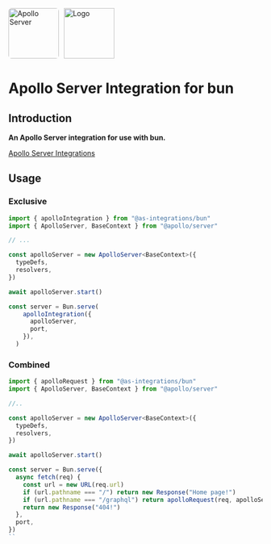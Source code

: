 <a href='https://www.apollographql.com/'><img src='https://avatars.githubusercontent.com/u/17189275?s=200' style="border-radius: 6px; margin-right: 6px" height='100' alt='Apollo Server'></a>
<a href="https://bun.sh" rel="nofollow"><img src="https://user-images.githubusercontent.com/709451/182802334-d9c42afe-f35d-4a7b-86ea-9985f73f20c3.png" alt="Logo" height="100" style="max-width: 100%;"></a>

# Apollo Server Integration for bun

## **Introduction**

**An Apollo Server integration for use with bun.**

[Apollo Server Integrations](https://github.com/apollo-server-integrations)


## **Usage**

### **Exclusive**
```typescript
import { apolloIntegration } from "@as-integrations/bun"
import { ApolloServer, BaseContext } from "@apollo/server"

// ...

const apolloServer = new ApolloServer<BaseContext>({
  typeDefs,
  resolvers,
})

await apolloServer.start()

const server = Bun.serve(
    apolloIntegration({
      apolloServer,
      port,      
    }),
  )

```

### **Combined**

```typescript
import { apolloRequest } from "@as-integrations/bun"
import { ApolloServer, BaseContext } from "@apollo/server"

//..

const apolloServer = new ApolloServer<BaseContext>({
  typeDefs,
  resolvers,
})

await apolloServer.start()

const server = Bun.serve({
  async fetch(req) {
    const url = new URL(req.url)
    if (url.pathname === "/") return new Response("Home page!")
    if (url.pathname === "/graphql") return apolloRequest(req, apolloServer, async (req) => getContext(req))
    return new Response("404!")
  },
  port,
})
``